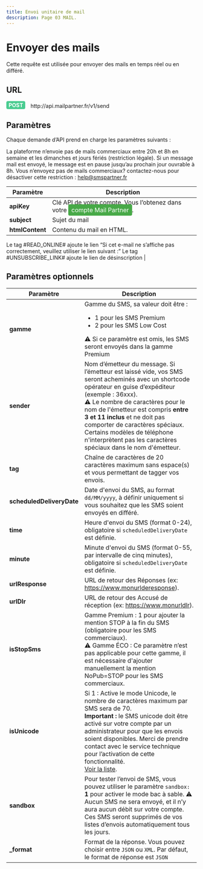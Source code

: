 ```yaml
---
title: Envoi unitaire de mail
description: Page 03 MAIL.
---
```


# Envoyer des mails


Cette requête est utilisée pour envoyer des mails en temps réel ou en différé.

## URL

<div>
 <div style="background-color: #49CC90; color: white;  display: inline-block; padding: 2px 6px; font-weight: bold; border-radius: 4px;">POST</div> 
  <span style="display: inline-block; vertical-align: middle; margin-left: 10px;">http://api.mailpartner.fr/v1/send</span>
</div>



## Paramètres
Chaque demande d’API prend en charge les paramètres suivants :

   <div class="alert alert-info">
        La plateforme n’envoie pas de mails commerciaux entre 20h et 8h en semaine et les dimanches et jours fériés (restriction légale). Si un message mail est envoyé, le message est en pause jusqu’au prochain jour ouvrable à 8h.</strong> Vous n’envoyez pas de mails commerciaux? contactez-nous pour désactiver cette restriction : <a href="mailto:help@smspartner.fr">help@smspartner.fr</a>
    </div>
           
| Paramètre       | Description |
|-----------------|-------------| 
| **apiKey**      | 	Clé API de votre compte. Vous l’obtenez dans votre <a href="http://my.mailpartner.fr/dashboard/api" style="background-color: #47a947; color: white; padding: 5px 8px; text-decoration: none; border-radius: 4px;">compte Mail Partner</a>. |
| **subject** | Sujet du mail |
| **htmlContent**     | Contenu du mail en HTML.
Le tag #READ_ONLINE# ajoute le lien “Si cet e-mail ne s’affiche pas correctement, veuillez utiliser le lien suivant :”
Le tag #UNSUBSCRIBE_LINK# ajoute le lien de désinscription |

## Paramètres optionnels

| Paramètre               | Description |
|-------------------------|-------------|
| **gamme**               | Gamme du SMS, sa valeur doit être : <ul><li>1 pour les SMS Premium</li><li>2 pour les SMS Low Cost</li></ul> ⚠️ Si ce paramètre est omis, les SMS seront envoyés dans la gamme Premium |
| **sender**              | Nom d’émetteur du message. Si l’émetteur est laissé vide, vos SMS seront acheminés avec un shortcode opérateur en guise d’expéditeur (exemple : 36xxx). <br>⚠️ Le nombre de caractères pour le nom de l'émetteur est compris **entre 3 et 11 inclus** et ne doit pas comporter de caractères spéciaux. <br>Certains modèles de téléphone n'interprètent pas les caractères spéciaux dans le nom d'émetteur. |
| **tag**                 | Chaîne de caractères de 20 caractères maximum sans espace(s) et vous permettant de tagger vos envois. |
| **scheduledDeliveryDate** | Date d'envoi du SMS, au format `dd/MM/yyyy`, à définir uniquement si vous souhaitez que les SMS soient envoyés en différé. |
| **time**                | Heure d'envoi du SMS (format 0-24), obligatoire si `scheduledDeliveryDate` est définie. |
| **minute**              | Minute d'envoi du SMS (format 0-55, par intervalle de cinq minutes), obligatoire si `scheduledDeliveryDate` est définie. |
| **urlResponse**         | URL de retour des Réponses (ex: https://www.monurlderesponse). |
| **urlDlr**              | URL de retour des Accusé de réception (ex: https://www.monurldlr). |
| **isStopSms**           | Gamme Premium : 1 pour ajouter la mention STOP à la fin du SMS (obligatoire pour les SMS commerciaux).<br> ⚠️ Gamme ÉCO : Ce paramètre n’est pas applicable pour cette gamme, il est nécessaire d'ajouter manuellement la mention NoPub=STOP pour les SMS commerciaux. |
| **isUnicode**           | Si 1 : Active le mode Unicode, le nombre de caractères maximum par SMS sera de 70. <br>**Important :** le SMS unicode doit être activé sur votre compte par un administrateur pour que les envois soient disponibles. Merci de prendre contact avec le service technique pour l’activation de cette fonctionnalité.<br> [Voir la liste](https://www.smspartner.fr/blog/liste-complete-des-emoticones-a-copier-coller). |
| **sandbox**             | Pour tester l’envoi de SMS, vous pouvez utiliser le paramètre `sandbox:` **1** pour activer le mode bac à sable. ⚠️ Aucun SMS ne sera envoyé, et il n’y aura aucun débit sur votre compte. Ces SMS seront supprimés de vos listes d’envois automatiquement tous les jours.|
| **_format**             | Format de la réponse. Vous pouvez choisir entre `JSON` ou `XML`. Par défaut, le format de réponse est `JSON` |
